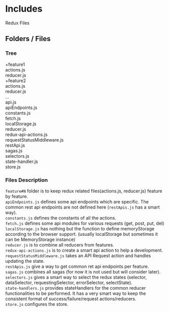 # Includes

Redux Files

## Folders / Files

### Tree

+feature1  
  actions.js  
  reducer.js  
+feature2  
  actions.js  
  reducer.js  
...  
api.js  
apiEndpoints.js  
constants.js  
fetch.js  
localStorage.js  
reducer.js  
redux-api-actions.js  
requestStatusMiddleware.js  
restApi.js  
sagas.js  
selectors.js  
state-handler.js  
store.js  

### Files Description

`feature#N` folder is to keep redux related files(actions.js, reducer.js) feature by feature.  
`apiEndpoints.js` defines some api endpoints which are specific. The common rest api endpoints are not defined here (`restApis.js` has a smart way).  
`constants.js` defines the constants of all the actions.  
`fetch.js` defines some api modules for various requests (get, post, put, del)  
`localStorage.js` has nothing but the function to define memoryStorage according to the browser support. (usually localStorage but sometimes it can be MemoryStorage instance)  
`reducer.js` is to combine all reducers from features.  
`redux-api-actions.js` is to create a smart api action to help a development.  
`requestStatusMiddleware.js` takes an API Request action and handles updating the state.  
`restApis.js` give a way to get common ret api endpoints per feature.  
`sagas.js` combines all sagas (for now it is not used but will consider later).  
`selectors.js` gives a smart way to select the redux states (selector, dataSelector, requestingSelector, errorSelector, selectState).  
`state-handlers.js` provides stateHandlers for the common reducer functionalities to be performed. It has a very smart way to keep the consistent format of success/failure/request actions/reducers.  
`store.js` configures the store.  
